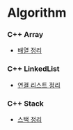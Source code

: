 # Algorithm

### C++ Array

- [배열 정리](https://secretive-bath-afa.notion.site/Array-0a4fb9b03e284f9a851b9e508a2fc9ca)


### C++ LinkedList

- [연결 리스트 정리](https://secretive-bath-afa.notion.site/Linked-List-ebc8035b7196405f830c5379fad3a494)

### C++ Stack

- [스택 정리](https://secretive-bath-afa.notion.site/Stack-837daa7bdc414de3bce2920cf96f2dfd)